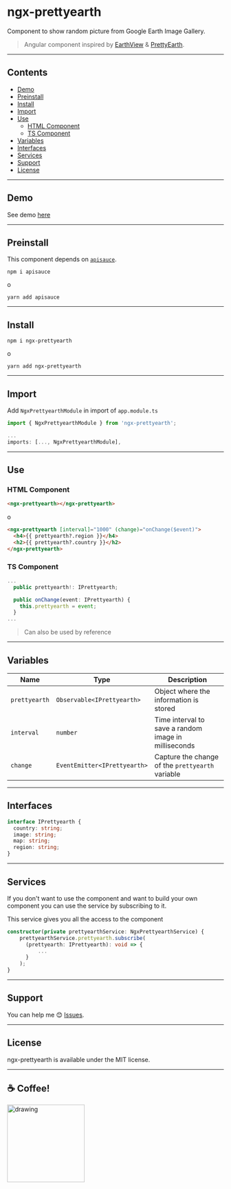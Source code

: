 # ngx-prettyearth

Component to show random picture from Google Earth Image Gallery.

> Angular component inspired by [EarthView](https://github.com/limhenry/earthview) & [PrettyEarth](https://github.com/evertdespiegeleer/PrettyEarth).

---

## Contents

- [Demo](#demo)
- [Preinstall](#preinstall)
- [Install](#install)
- [Import](#import)
- [Use](#use)
  - [HTML Component](#html-component)
  - [TS Component](#ts-component)
- [Variables](#variables)
- [Interfaces](#interfaces)
- [Services](#services)
- [Support](#support)
- [License](#license)

---

## Demo

See demo [here](https://carlitxs.github.io/ngx-prettyearth/prettyearth/)

---

## Preinstall

This component depends on [`apisauce`](https://github.com/infinitered/apisauce).

```
npm i apisauce
```

o

```
yarn add apisauce
```

---

## Install

```
npm i ngx-prettyearth
```

o

```
yarn add ngx-prettyearth
```

---

## Import

Add `NgxPrettyearthModule` in import of `app.module.ts`

```typescript
import { NgxPrettyearthModule } from 'ngx-prettyearth';

...
imports: [..., NgxPrettyearthModule],
```

---

## Use

### HTML Component

```html
<ngx-prettyearth></ngx-prettyearth>
```

o

```html
<ngx-prettyearth [interval]="1000" (change)="onChange($event)">
  <h4>{{ prettyearth?.region }}</h4>
  <h2>{{ prettyearth?.country }}</h2>
</ngx-prettyearth>
```

### TS Component

```typescript
...
  public prettyearth!: IPrettyearth;

  public onChange(event: IPrettyearth) {
    this.prettyearth = event;
  }
...
```

> Can also be used by reference

---

## Variables

| Name          | Type                         | Description                                          |
| ------------- | ---------------------------- | ---------------------------------------------------- |
| `prettyearth` | `Observable<IPrettyearth>`   | Object where the information is stored               |
| `interval`    | `number`                     | Time interval to save a random image in milliseconds |
| `change`      | `EventEmitter<IPrettyearth>` | Capture the change of the `prettyearth` variable     |

---

## Interfaces

```typescript
interface IPrettyearth {
  country: string;
  image: string;
  map: string;
  region: string;
}
```

---

## Services

If you don't want to use the component and want to build your own component you can use the service by subscribing to it.

This service gives you all the access to the component

```typescript
constructor(private prettyearthService: NgxPrettyearthService) {
    prettyearthService.prettyearth.subscribe(
      (prettyearth: IPrettyearth): void => {
          ...
      }
    );
}
```

---

## Support

You can help me 😊 [Issues](https://github.com/cArlitXs/ngx-prettyearth/issues).

---

## License

ngx-prettyearth is available under the MIT license.

---

## ☕ Coffee!

[<img src="https://user-images.githubusercontent.com/1685680/61808727-4925de00-ae3c-11e9-9d60-66bef358fd8e.png" alt="drawing" width="180"/>](https://www.buymeacoffee.com/carlitxs "Buy me a coffee")
